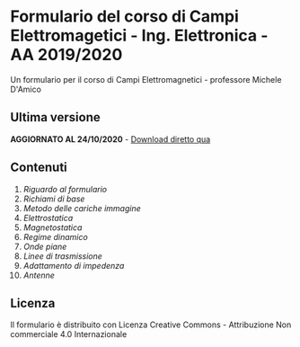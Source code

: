 # Formulario del corso di Campi Elettromagetici - Ing. Elettronica - AA 2019/2020
Un formulario per il corso di Campi Elettromagnetici - professore Michele D'Amico

## Ultima versione
**AGGIORNATO AL 24/10/2020** - [Download diretto qua](https://github.com/lorossi/formulario-campi-elettromagnetici/raw/master/formulario_campi.pdf)

## Contenuti
1. *Riguardo al formulario*
2. *Richiami di base*
3. *Metodo delle cariche immagine*
4. *Elettrostatica*
5. *Magnetostatica*
6. *Regime dinamico*
7. *Onde piane*
8. *Linee di trasmissione*
9. *Adattamento di impedenza*
10. *Antenne*

## Licenza
Il formulario è distribuito con Licenza Creative Commons - Attribuzione Non commerciale 4.0 Internazionale
